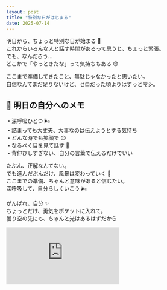 ```yaml
---
layout: post
title: "特別な日がはじまる"
date: 2025-07-14
---
```


明日から、ちょっと特別な日が始まる 🌿  
これからいろんな人と話す時間があるって思うと、ちょっと緊張。  
でも、なんだろう…  
どこかで「やっときたな」って気持ちもある 😊

ここまで準備してきたこと、無駄じゃなかったと思いたい。  
自信なんてまだ足りないけど、ゼロだった頃よりはずっとマシ。

## 📝 明日の自分へのメモ

・深呼吸ひとつ 🌬️  
・詰まっても大丈夫、大事なのは伝えようとする気持ち  
・どんな時でも笑顔で 😊  
・なるべく目を見て話す 👀  
・背伸びしすぎない、自分の言葉で伝えるだけでいい  

たぶん、正解なんてない。  
でも進んだぶんだけ、風景は変わっていく 🌈  
ここまでの準備、ちゃんと意味があると信じたい。  
深呼吸して、自分らしくいこう 🌬️

がんばれ、自分 ✨  
ちょっとだけ、勇気をポケットに入れて。  
曇り空の先にも、ちゃんと光はあるはずだから

<iframe src="https://www.youtube.com/embed/ru0K8uYEZWw?si=Kiybk3PAkazx-dkF" title="YouTube video player" frameborder="0" allow="accelerometer; autoplay; clipboard-write; encrypted-media; gyroscope; picture-in-picture; web-share" referrerpolicy="strict-origin-when-cross-origin" allowfullscreen></iframe>
